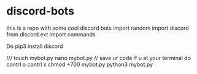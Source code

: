 # discord-bots
this is a repo with some cool discord bots 
import random
import discord
from discord.ext import commands

Do 
pip3 install discord

///
touch mybot.py
nano mybot.py
// save ur code if u at your terminal do contrl o  contrl x 
chmod +700 mybot.py
python3 mybot.py
